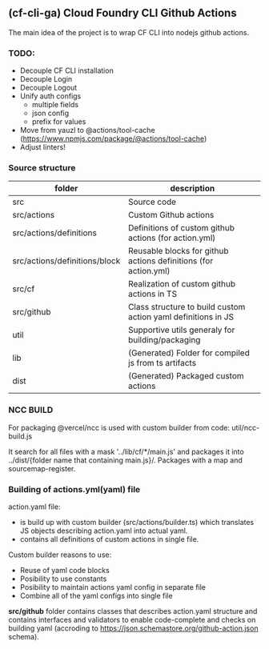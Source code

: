 ## (cf-cli-ga) Cloud Foundry CLI Github Actions

The main idea of the project is to wrap CF CLI into nodejs github actions.

### TODO:

* Decouple CF CLI installation
* Decouple Login
* Decouple Logout
* Unify auth configs
  * multiple fields
  * json config
  * prefix for values
* Move from yauzl to @actions/tool-cache (https://www.npmjs.com/package/@actions/tool-cache)
* Adjust linters!

### Source structure


| folder                        | description                                                     |
| ------------------------------- | ----------------------------------------------------------------- |
| src                           | Source code                                                     |
| src/actions                   | Custom Github actions                                           |
| src/actions/definitions       | Definitions of custom github actions (for action.yml)           |
| src/actions/definitions/block | Reusable blocks for github actions definitions (for action.yml) |
| src/cf                        | Realization of custom github actions in TS                      |
| src/github                    | Class structure to build custom action yaml definitions in JS   |
| util                          | Supportive utils generaly for building/packaging                |
| lib                           | (Generated) Folder for compiled js from ts artifacts            |
| dist                          | (Generated) Packaged custom actions                             |

### NCC BUILD

For packaging @vercel/ncc is used with custom builder from code: util/ncc-build.js

It search for all files with a mask '../lib/cf/*/main.js' and packages it into ../dist/{folder name that containing main.js}/. Packages with a map and sourcemap-register.

### Building of actions.yml(yaml) file

action.yaml file:

* is build up with custom builder (src/actions/builder.ts) which translates JS objects describing action.yaml into actual yaml.
* contains all definitions of custom actions in single file.

Custom builder reasons to use:

* Reuse of yaml code blocks
* Posibility to use constants
* Posibility to maintain actions yaml config in separate file
* Combine all of the yaml configs into single file

**src/github** folder contains classes that describes action.yaml structure and contains interfaces and validators to enable code-complete and checks on building yaml (accroding to https://json.schemastore.org/github-action.json schema).
